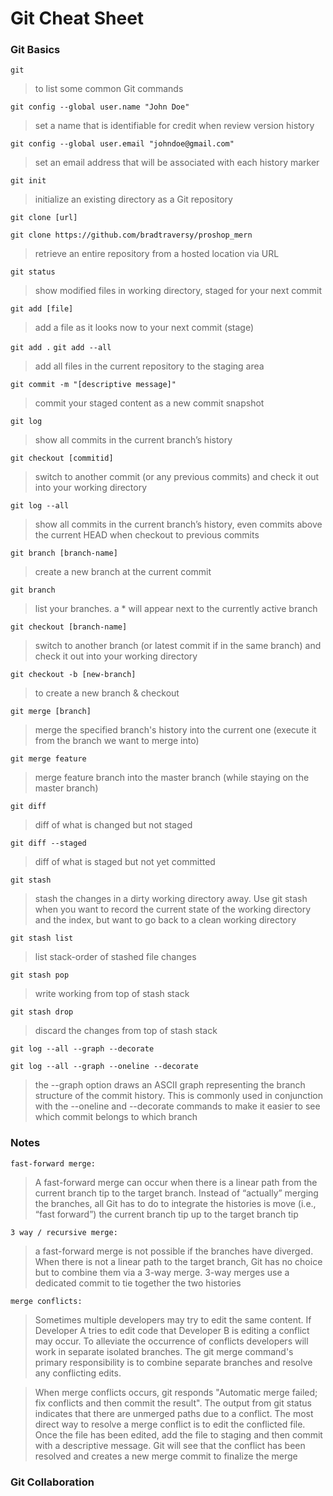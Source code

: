 # Git Cheat Sheet

### Git Basics

`git`

> to list some common Git commands

`git config --global user.name "John Doe"`

> set a name that is identifiable for credit when review version history

`git config --global user.email "johndoe@gmail.com"`

> set an email address that will be associated with each history marker

`git init`

> initialize an existing directory as a Git repository

`git clone [url]`

`git clone https://github.com/bradtraversy/proshop_mern`

> retrieve an entire repository from a hosted location via URL

`git status`

> show modified files in working directory, staged for your next commit

`git add [file]`

> add a file as it looks now to your next commit (stage)

`git add .`
`git add --all`

> add all files in the current repository to the staging area

`git commit -m "[descriptive message]"`

> commit your staged content as a new commit snapshot

`git log`

> show all commits in the current branch’s history

`git checkout [commitid]`

> switch to another commit (or any previous commits) and check it out into your working directory

`git log --all`

> show all commits in the current branch’s history, even commits above the current HEAD when checkout to previous commits

`git branch [branch-name]`

> create a new branch at the current commit

`git branch`

> list your branches. a \* will appear next to the currently active branch

`git checkout [branch-name]`

> switch to another branch (or latest commit if in the same branch) and check it out into your working directory

`git checkout -b [new-branch]`

> to create a new branch & checkout

`git merge [branch]`

> merge the specified branch's history into the current one (execute it from the branch we want to merge into)

`git merge feature`

> merge feature branch into the master branch (while staying on the master branch)

`git diff`

> diff of what is changed but not staged

`git diff --staged`

> diff of what is staged but not yet committed

`git stash`

> stash the changes in a dirty working directory away. Use git stash when you want to record the current state of the working directory and the index, but want to go back to a clean working directory

`git stash list`

> list stack-order of stashed file changes

`git stash pop`

> write working from top of stash stack

`git stash drop`

> discard the changes from top of stash stack

`git log --all --graph --decorate`

`git log --all --graph --oneline --decorate`

> the --graph option draws an ASCII graph representing the branch structure of the commit history. This is commonly used in conjunction with the --oneline and --decorate commands to make it easier to see which commit belongs to which branch

### Notes

`fast-forward merge:`

> A fast-forward merge can occur when there is a linear path from the current branch tip to the target branch. Instead of “actually” merging the branches, all Git has to do to integrate the histories is move (i.e., “fast forward”) the current branch tip up to the target branch tip

`3 way / recursive merge:`

> a fast-forward merge is not possible if the branches have diverged. When there is not a linear path to the target branch, Git has no choice but to combine them via a 3-way merge. 3-way merges use a dedicated commit to tie together the two histories

`merge conflicts:`

> Sometimes multiple developers may try to edit the same content. If Developer A tries to edit code that Developer B is editing a conflict may occur. To alleviate the occurrence of conflicts developers will work in separate isolated branches. The git merge command's primary responsibility is to combine separate branches and resolve any conflicting edits.

> When merge conflicts occurs, git responds "Automatic merge failed; fix conflicts and then commit the result". The output from git status indicates that there are unmerged paths due to a conflict. The most direct way to resolve a merge conflict is to edit the conflicted file. Once the file has been edited, add the file to staging and then commit with a descriptive message. Git will see that the conflict has been resolved and creates a new merge commit to finalize the merge

### Git Collaboration
